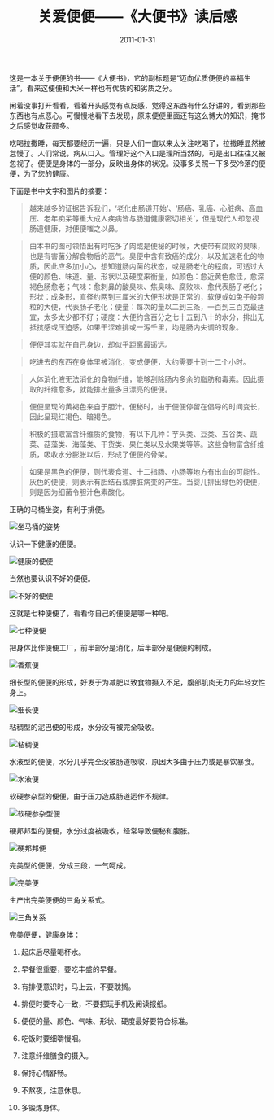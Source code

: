 ﻿---
title: "关爱便便——《大便书》读后感"
date: 2011-01-31
categories: 
  - "health"
tags: 
  - "大便"
---

这是一本关于便便的书——《大便书》，它的副标题是“迈向优质便便的幸福生活”，看来这便便和大米一样也有优质的和劣质之分。

闲着没事打开看看，看着开头感觉有点反感，觉得这东西有什么好讲的，看到那些东西也有点恶心。可慢慢地看下去发现，原来便便里面还有这么博大的知识，掩书之后感觉收获颇多。

吃喝拉撒睡，每天都要经历一遍，只是人们一直以来太关注吃喝了，拉撒睡显然被怠慢了。人们常说，病从口入。管理好这个入口是理所当然的，可是出口往往又被忽视了。便便是身体的一部分，反映出身体的状况。没事多关照一下多受冷落的便便，为了您的健康。

下面是书中文字和图片的摘要：

> 越来越多的证据告诉我们，‘老化由肠道开始’、‘肠癌、乳癌、心脏病、高血压、老年痴呆等重大成人疾病皆与肠道健康密切相关’，但是现代人却忽视肠道健康，对便便嗤之以鼻。

> 由本书的图可领悟出有时吃多了肉或是便秘的时候，大便带有腐败的臭味，也是有害菌分解食物后的恶气。臭便中含有致癌的成分，以及加速老化的物质，因此应多加小心，想知道肠内菌的状态，或是肠老化的程度，可透过大便的颜色、味道、量、形状以及硬度来衡量，如颜色：愈近黄色愈佳，愈深褐色肠愈老；气味：愈刺鼻的酸臭味、焦臭味、腐败味、愈代表肠子老化；形状：成条形，直径约两到三厘米的大便形状是正常的，软便或如兔子般颗粒的大便，代表肠子老化；便量：每次的量以二到三条，一百到三百克最适宜，太多太少都不好；硬度：大便约含百分之七十五到八十的水分，排出无抵抗感或压迫感，如果干涩难排或一泻千里，均是肠内失调的现象。

> 便便其实就在自己身边，却似乎距离最遥远。

> 吃进去的东西在身体里被消化，变成便便，大约需要十到十二个小时。

> 人体消化液无法消化的食物纤维，能够刮除肠内多余的脂肪和毒素。因此摄取的纤维愈多，就能排出量多且漂亮的便便。

> 便便呈现的黄褐色来自于胆汁。便秘时，由于便便停留在倡导的时间变长，因此呈现红褐色、暗褐色。

> 积极的摄取富含纤维质的食物，有以下几种：芋头类、豆类、五谷类、蔬菜、菇藻类、海藻类、干货类、果仁类以及水果类等等。这些食物富含纤维质，吸收水分膨胀以后，形成了便便的骨架。

> 如果是黑色的便便，则代表食道、十二指肠、小肠等地方有出血的可能性。灰色的便便，则表示有胆结石或脾脏病变的产生。当婴儿排出绿色的便便，则是因为细菌令胆汁色素酸化。

正确的马桶坐姿，有利于排便。

![坐马桶的姿势](/images/5404123114_97e2ccd7fb_z.jpg)

认识一下健康的便便。

![健康的便便](/images/5404123162_a4de81a129_z.jpg)

当然也要认识不好的便便。

![不好的便便](/images/5403522291_c457c1e2f7_z.jpg)

这就是七种便便了，看看你自己的便便是哪一种吧。

![七种便便](/images/5403522345_c261994f06_z.jpg)

把身体比作便便工厂，前半部分是消化，后半部分是便便的制成。

![香蕉便](/images/5403522553_6317b2b6e7_z.jpg)

细长型的便便的形成，好发于为减肥以致食物摄入不足，腹部肌肉无力的年轻女性身上。

![细长便](/images/5404123552_a7c344f7f0_z.jpg)

粘稠型的泥巴便的形成，水分没有被完全吸收。

![粘稠便](/images/5404123694_112c68efe1_z.jpg)

水液型的便便，水分几乎完全没被肠道吸收，原因大多由于压力或是暴饮暴食。

![水液便](/images/5403522937_da946f6c05_z.jpg)

软硬参杂型的便便，由于压力造成肠道运作不规律。

![软硬参杂型便](/images/5403523087_71eb427fc2_z.jpg)

硬邦邦型的便便，水分过度被吸收，经常导致便秘和腹胀。

![硬邦邦便](/images/5403523215_a5739afc28_z.jpg)

完美型的便便，分成三段，一气呵成。

![完美便](/images/5404124312_4a83384585_z.jpg)

生产出完美便便的三角关系式。

![三角关系](/images/5403523383_d0ba3ab284_m.jpg)

完美便便，健康身体：

1. 起床后尽量喝杯水。

3. 早餐很重要，要吃丰盛的早餐。

5. 有排便意识时，马上去，不要耽搁。

7. 排便时要专心一致，不要把玩手机及阅读报纸。

9. 便便的量、颜色、气味、形状、硬度最好要符合标准。

11. 吃饭时要细嚼慢咽。

13. 注意纤维膳食的摄入。

15. 保持心情舒畅。

17. 不熬夜，注意休息。

19. 多锻炼身体。
